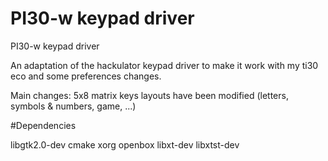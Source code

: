 # PI30-w keypad driver
PI30-w keypad driver

An adaptation of the hackulator keypad driver to make it work with my ti30 eco
and some preferences changes.

Main changes:
  5x8 matrix
  keys layouts have been modified (letters, symbols & numbers, game, ...)

#Dependencies

libgtk2.0-dev 
cmake
xorg
openbox
libxt-dev
libxtst-dev
